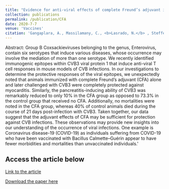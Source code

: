 ```yaml
---
title: "Evidence for anti-viral effects of complete Freund’s adjuvant in the mouse model of enterovirus infection"
collection: publications
permalink: /publication/CFA
date: 2020-7-7
venue: 'Vaccines'
citation: 'Gangaplara, A., Massilamany, C., <b>Lasrado, N.</b> , Steffen, D., Reddy, J., 2020. Evidence for anti-viral effects of complete Freund’s adjuvant in the mouse model of enterovirus infection. Vaccines, 2020; 8(3):364.'
---
```


Abstract:
Group B Coxsackieviruses belonging to the genus, Enterovirus, contain six serotypes that induce various diseases, whose occurrence may involve the mediation of more than one serotype. We recently identified immunogenic epitopes within CVB3 viral protein 1 that induce anti-viral T cell responses in mouse models of CVB infections. In our investigations to determine the protective responses of the viral epitopes, we unexpectedly noted that animals immunized with complete Freund’s adjuvant (CFA) alone and later challenged with CVB3 were completely protected against myocarditis. Similarly, the pancreatitis-inducing ability of CVB3 was remarkably reduced to only 10% in the CFA group as opposed to 73.3% in the control group that received no CFA. Additionally, no mortalities were noted in the CFA group, whereas 40% of control animals died during the course of 21 days post-infection with CVB3. Taken together, our data suggest that the adjuvant effects of CFA may be sufficient for protection against CVB infections. These observations may provide new insights into our understanding of the occurrence of viral infections. One example is Coronavirus disease-19 (COVID-19) as individuals suffering from COVID-19 who have been vaccinated with Bacillus Calmette–Guérin appear to have fewer morbidities and mortalities than unvaccinated individuals.'

Access the article below
----
[Link to the article](https://www.mdpi.com/2076-393X/8/3/364)

[Download the paper here](http://ninaadlasrado.github.io/files/CFA.pdf)

